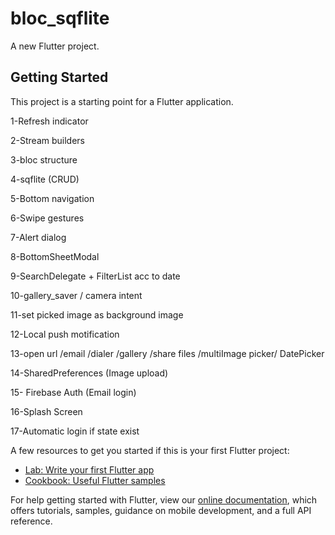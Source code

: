# bloc_sqflite

A new Flutter project.

## Getting Started

This project is a starting point for a Flutter application.

1-Refresh indicator 

2-Stream builders

3-bloc structure

4-sqflite (CRUD)

5-Bottom navigation

6-Swipe gestures

7-Alert dialog

8-BottomSheetModal

9-SearchDelegate + FilterList acc to date

10-gallery_saver / camera intent

11-set picked image as background image

12-Local push motification 

13-open url /email /dialer /gallery /share files /multiImage picker/ DatePicker

14-SharedPreferences (Image upload)

15- Firebase Auth (Email login)

16-Splash Screen

17-Automatic login if state exist





A few resources to get you started if this is your first Flutter project:

- [Lab: Write your first Flutter app](https://flutter.dev/docs/get-started/codelab)
- [Cookbook: Useful Flutter samples](https://flutter.dev/docs/cookbook)

For help getting started with Flutter, view our
[online documentation](https://flutter.dev/docs), which offers tutorials,
samples, guidance on mobile development, and a full API reference.
